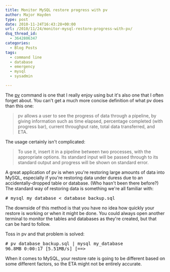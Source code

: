 ```yaml
---
title: Monitor MySQL restore progress with pv
author: Major Hayden
type: post
date: 2010-11-24T16:43:28+00:00
url: /2010/11/24/monitor-mysql-restore-progress-with-pv/
dsq_thread_id:
  - 3642806347
categories:
  - Blog Posts
tags:
  - command line
  - database
  - emergency
  - mysql
  - sysadmin

---
```

The [pv][1] command is one that I really enjoy using but it's also one that I often forget about. You can't get a much more concise definition of what pv does than this one:

> pv allows a user to see the progress of data through a pipeline, by giving information such as time elapsed, percentage completed (with progress bar), current throughput rate, total data transferred, and ETA.

The usage certainly isn't complicated:

> To use it, insert it in a pipeline between two processes, with the appropriate options. Its standard input will be passed through to its standard output and progress will be shown on standard error.

A great application of pv is when you're restoring large amounts of data into MySQL, especially if you're restoring data under duress due to an accidentally-dropped table or database. (Who hasn't been there before?) The standard way of restoring data is something we're all familiar with:

<pre lang="html"># mysql my_database &lt; database_backup.sql</pre>

The downside of this method is that you have no idea how quickly your restore is working or when it might be done. You could always open another terminal to monitor the tables and databases as they're created, but that can be hard to follow.

Toss in pv and that problem is solved:

<pre lang="html"># pv database_backup.sql | mysql my_database
96.8MB 0:00:17 [5.51MB/s] [==>                                ] 11% ETA 0:02:10
</pre>

When it comes to MySQL, your restore rate is going to be different based on some different factors, so the ETA might not be entirely accurate.

 [1]: http://linux.die.net/man/1/pv
